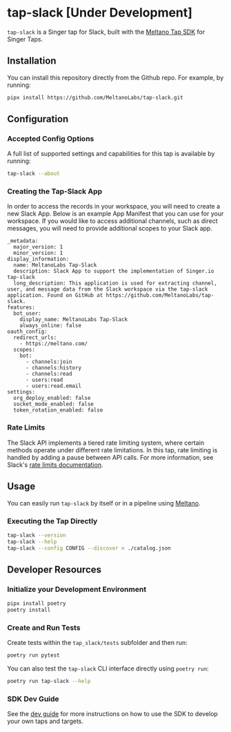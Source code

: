 # tap-slack [Under Development]

`tap-slack` is a Singer tap for Slack, built with the [Meltano Tap SDK](https://sdk.meltano.com) for Singer Taps.

## Installation

You can install this repository directly from the Github repo. For example, by running:

```bash
pipx install https://github.com/MeltanoLabs/tap-slack.git
```

## Configuration

### Accepted Config Options

A full list of supported settings and capabilities for this
tap is available by running:

```bash
tap-slack --about
```

### Creating the Tap-Slack App

In order to access the records in your workspace, you will need to create a new Slack App.
Below is an example App Manifest that you can use for your workspace. If you would like to
access additional channels, such as direct messages, you will need to provide additional scopes
to your Slack app.

```
_metadata:
  major_version: 1
  minor_version: 1
display_information:
  name: MeltanoLabs Tap-Slack
  description: Slack App to support the implementation of Singer.io tap-slack
  long_description: This application is used for extracting channel, user, and message data from the Slack workspace via the tap-slack application. Found on GitHub at https://github.com/MeltanoLabs/tap-slack.
features:
  bot_user:
    display_name: MeltanoLabs Tap-Slack
    always_online: false
oauth_config:
  redirect_urls:
    - https://meltano.com/
  scopes:
    bot:
      - channels:join
      - channels:history
      - channels:read
      - users:read
      - users:read.email
settings:
  org_deploy_enabled: false
  socket_mode_enabled: false
  token_rotation_enabled: false
```

### Rate Limits

The Slack API implements a tiered rate limiting system, where certain methods operate under
different rate limitations. In this tap, rate limiting is handled by adding a pause
between API calls. For more information, see Slack's [rate limits documentation](https://api.slack.com/docs/rate-limits).

## Usage

You can easily run `tap-slack` by itself or in a pipeline using [Meltano](https://meltano.com/).

### Executing the Tap Directly

```bash
tap-slack --version
tap-slack --help
tap-slack --config CONFIG --discover > ./catalog.json
```

## Developer Resources

### Initialize your Development Environment

```bash
pipx install poetry
poetry install
```

### Create and Run Tests

Create tests within the `tap_slack/tests` subfolder and
  then run:

```bash
poetry run pytest
```

You can also test the `tap-slack` CLI interface directly using `poetry run`:

```bash
poetry run tap-slack --help
```

### SDK Dev Guide

See the [dev guide](https://sdk.meltano.com/en/latest/dev_guide.html) for more instructions on how to use the SDK to 
develop your own taps and targets.
